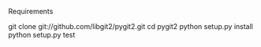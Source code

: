 Requirements

git clone git://github.com/libgit2/pygit2.git
cd pygit2
python setup.py install
python setup.py test

